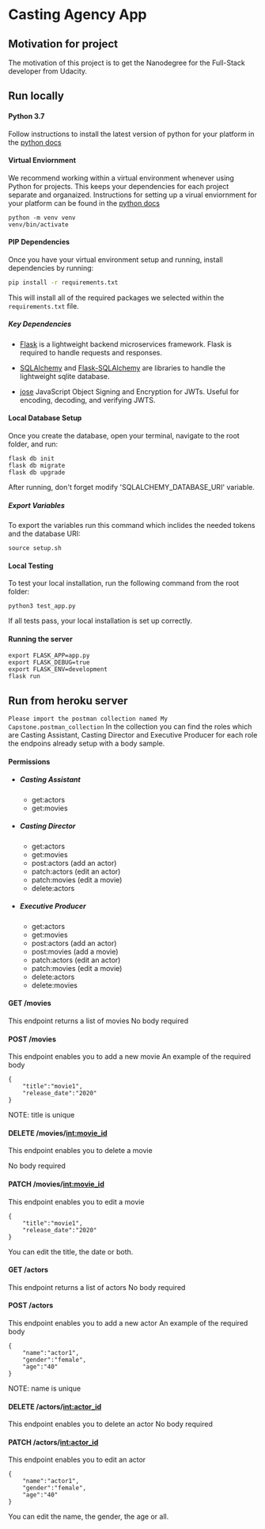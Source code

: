 # Casting Agency App
## Motivation for project
The motivation of this project is to get the Nanodegree for the Full-Stack developer from Udacity.

## Run locally
#### Python 3.7

Follow instructions to install the latest version of python for your platform in the [python docs](https://docs.python.org/3/using/unix.html#getting-and-installing-the-latest-version-of-python)

#### Virtual Enviornment

We recommend working within a virtual environment whenever using Python for projects. This keeps your dependencies for each project separate and organaized. Instructions for setting up a virual enviornment for your platform can be found in the [python docs](https://packaging.python.org/guides/installing-using-pip-and-virtual-environments/)
```
python -m venv venv
venv/bin/activate
```

#### PIP Dependencies

Once you have your virtual environment setup and running, install dependencies by running:

```bash
pip install -r requirements.txt
```

This will install all of the required packages we selected within the `requirements.txt` file.

##### Key Dependencies
- [Flask](http://flask.pocoo.org/)  is a lightweight backend microservices framework. Flask is required to handle requests and responses.

- [SQLAlchemy](https://www.sqlalchemy.org/) and [Flask-SQLAlchemy](https://flask-sqlalchemy.palletsprojects.com/en/2.x/) are libraries to handle the lightweight sqlite database.
- [jose](https://python-jose.readthedocs.io/en/latest/) JavaScript Object Signing and Encryption for JWTs. Useful for encoding, decoding, and verifying JWTS.

#### Local Database Setup
Once you create the database, open your terminal, navigate to the root folder, and run:
```
flask db init
flask db migrate
flask db upgrade
```
After running, don't forget modify 'SQLALCHEMY_DATABASE_URI' variable.


##### Export Variables 
To export the variables run this command which inclides the needed tokens and the database URI:
```
source setup.sh
```

#### Local Testing

To test your local installation, run the following command from the root folder:
```
python3 test_app.py
```
If all tests pass, your local installation is set up correctly.

#### Running the server
```
export FLASK_APP=app.py
export FLASK_DEBUG=true
export FLASK_ENV=development
flask run
```
## Run from heroku server
```Please import the postman collection named My Capstone.postman_collection```
In the collection you can find the roles which are Casting Assistant, Casting Director and Executive Producer
for each role the endpoins already setup with a body sample.
#### Permissions
- ##### Casting Assistant
  - get:actors
  - get:movies
- ##### Casting Director
  - get:actors
  - get:movies
  - post:actors (add an actor)
  - patch:actors (edit an actor)
  - patch:movies (edit a movie)
  - delete:actors
- ##### Executive Producer
   - get:actors
  - get:movies
  - post:actors (add an actor)
  - post:movies (add a movie)
  - patch:actors (edit an actor)
  - patch:movies (edit a movie)
  - delete:actors
  - delete:movies
  
#### GET /movies
This endpoint returns a list of movies
No body required

#### POST /movies
This endpoint enables you to add a new movie
An example of the required body
```
{
    "title":"movie1",
    "release_date":"2020"
}
```
NOTE: title is unique

#### DELETE /movies/<int:movie_id>
This endpoint enables you to delete a movie

No body required

#### PATCH /movies/<int:movie_id>
This endpoint enables you to edit a movie

```
{
    "title":"movie1",
    "release_date":"2020"
}
```
You can edit the title, the date or both.

#### GET /actors
This endpoint returns a list of actors
No body required

#### POST /actors
This endpoint enables you to add a new actor
An example of the required body
```
{
    "name":"actor1",
    "gender":"female",
    "age":"40"
}
```
NOTE: name is unique

#### DELETE /actors/<int:actor_id>
This endpoint enables you to delete an actor
No body required

#### PATCH /actors/<int:actor_id>
This endpoint enables you to edit an actor
```
{
    "name":"actor1",
    "gender":"female",
    "age":"40"
}
```
You can edit the name, the gender, the age or all.




